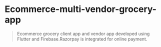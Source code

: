 # Ecommerce-multi-vendor-grocery-app

> Ecommerce grocery client app and vendor app developed using Flutter and Firebase.Razorpay is integrated for online payment.

